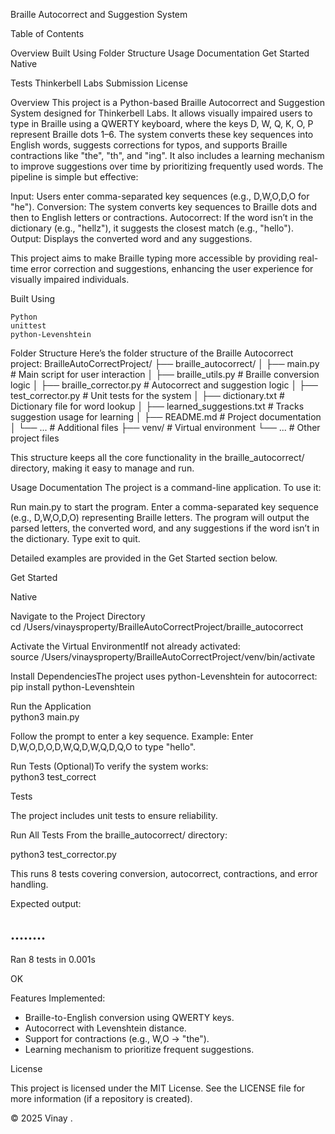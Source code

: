 Braille Autocorrect and Suggestion System

    


 Table of Contents

Overview
Built Using
Folder Structure
Usage Documentation
Get Started
Native


Tests
Thinkerbell Labs Submission
License


 Overview 
This project is a Python-based Braille Autocorrect and Suggestion System designed for Thinkerbell Labs. It allows visually impaired users to type in Braille using a QWERTY keyboard, where the keys D, W, Q, K, O, P represent Braille dots 1–6. The system converts these key sequences into English words, suggests corrections for typos, and supports Braille contractions like "the", "th", and "ing". It also includes a learning mechanism to improve suggestions over time by prioritizing frequently used words.
The pipeline is simple but effective:

Input: Users enter comma-separated key sequences (e.g., D,W,O,D,O for "he").
Conversion: The system converts key sequences to Braille dots and then to English letters or contractions.
Autocorrect: If the word isn’t in the dictionary (e.g., "hellz"), it suggests the closest match (e.g., "hello").
Output: Displays the converted word and any suggestions.

This project aims to make Braille typing more accessible by providing real-time error correction and suggestions, enhancing the user experience for visually impaired individuals.

 Built Using 

  
    
    
    
  
  
    Python
    unittest
    python-Levenshtein
  



 Folder Structure 
Here’s the folder structure of the Braille Autocorrect project:
BrailleAutoCorrectProject/
├── braille_autocorrect/
│   ├── main.py             # Main script for user interaction
│   ├── braille_utils.py    # Braille conversion logic
│   ├── braille_corrector.py # Autocorrect and suggestion logic
│   ├── test_corrector.py   # Unit tests for the system
│   ├── dictionary.txt      # Dictionary file for word lookup
│   ├── learned_suggestions.txt # Tracks suggestion usage for learning
│   ├── README.md           # Project documentation
│   └── ...                 # Additional files
├── venv/                   # Virtual environment
└── ...                     # Other project files

This structure keeps all the core functionality in the braille_autocorrect/ directory, making it easy to manage and run.

 Usage Documentation 
The project is a command-line application. To use it:

Run main.py to start the program.
Enter a comma-separated key sequence (e.g., D,W,O,D,O) representing Braille letters.
The program will output the parsed letters, the converted word, and any suggestions if the word isn’t in the dictionary.
Type exit to quit.

Detailed examples are provided in the Get Started section below.

 Get Started 

 Native 

Navigate to the Project Directory  
cd /Users/vinaysproperty/BrailleAutoCorrectProject/braille_autocorrect


Activate the Virtual EnvironmentIf not already activated:  
source /Users/vinaysproperty/BrailleAutoCorrectProject/venv/bin/activate


Install DependenciesThe project uses python-Levenshtein for autocorrect:  
pip install python-Levenshtein


Run the Application  
python3 main.py


Follow the prompt to enter a key sequence.
Example: Enter D,W,O,D,O,D,W,Q,D,W,Q,D,Q,O to type "hello".


Run Tests (Optional)To verify the system works:  
python3 test_correct

Tests

The project includes unit tests to ensure reliability.





Run All Tests
From the braille_autocorrect/ directory:

python3 test_corrector.py





This runs 8 tests covering conversion, autocorrect, contractions, and error handling.



Expected output:

........
----------------------------------------------------------------------
Ran 8 tests in 0.001s

OK


Features Implemented:

* Braille-to-English conversion using QWERTY keys.
* Autocorrect with Levenshtein distance.
* Support for contractions (e.g., W,O → "the").
* Learning mechanism to prioritize frequent suggestions.



License

This project is licensed under the MIT License. See the LICENSE file for more information (if a repository is created).

 © 2025 Vinay .



